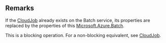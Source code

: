 ## Remarks  
 If the [CloudJob](assetId:///T:Microsoft.Azure.Batch.CloudJob?qualifyHint=False&autoUpgrade=True) already exists on the Batch service, its properties are replaced by the properties of this [Microsoft.Azure.Batch](assetId:///N:Microsoft.Azure.Batch?qualifyHint=False&autoUpgrade=True).  
  
 This is a blocking operation. For a non-blocking equivalent, see [CloudJob](assetId:///T:Microsoft.Azure.Batch.CloudJob?qualifyHint=False&autoUpgrade=True).